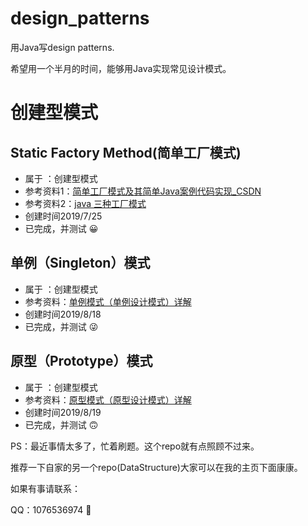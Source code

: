 # design_patterns
用Java写design patterns.

希望用一个半月的时间，能够用Java实现常见设计模式。
# 创建型模式 
## Static Factory Method(简单工厂模式) 

+ 属于 ：创建型模式
+ 参考资料1：[简单工厂模式及其简单Java案例代码实现_CSDN](https://blog.csdn.net/qq_39588630/article/details/80423528)
+ 参考资料2：[java 三种工厂模式](https://www.cnblogs.com/zailushang1996/p/8601808.html)
+ 创建时间2019/7/25 
+ 已完成，并测试 😀

## 单例（Singleton）模式

+ 属于 ：创建型模式
+ 参考资料：[单例模式（单例设计模式）详解](http://c.biancheng.net/view/1338.html)
+ 创建时间2019/8/18
+ 已完成，并测试 😜

## 原型（Prototype）模式

+ 属于 ：创建型模式
+ 参考资料：[原型模式（原型设计模式）详解](http://c.biancheng.net/view/1338.html)
+ 创建时间2019/8/19
+ 已完成，并测试 🙃

PS：最近事情太多了，忙着刷题。这个repo就有点照顾不过来。

推荐一下自家的另一个repo(DataStructure)大家可以在我的主页下面康康。

如果有事请联系：

QQ：1076536974 🎠







